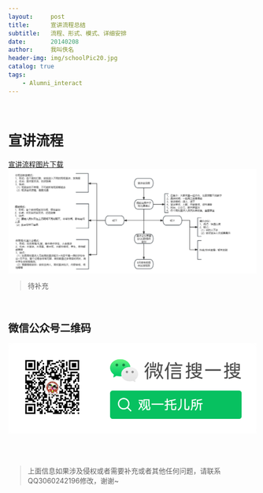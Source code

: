 ```yaml
---
layout:     post
title:      宣讲流程总结
subtitle:   流程、形式、模式、详细安排
date:       20140208
author:     我叫佚名
header-img: img/schoolPic20.jpg
catalog: true
tags:
    - Alumni_interact
---
```


<br/> 

# 宣讲流程

<div>
 <a href="/img/preach_process.png" target="_blank">宣讲流程图片下载</a>
 <img src="/img/preach_process.png" style = "width = 1136px;height = 568px;object-fit:contain;" alt="宣讲流程" align=center />
</div>

>待补充


<br/> 

## 微信公众号二维码

![公众号图片](/img/Gzh_account.png)

<br/> <br/> 
>上面信息如果涉及侵权或者需要补充或者其他任何问题，请联系QQ3060242196修改，谢谢~
